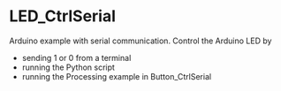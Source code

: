 # LED_CtrlSerial

Arduino example with serial communication.
Control the Arduino LED by
  * sending 1 or 0 from a terminal
  * running the Python script
  * running the Processing example in Button_CtrlSerial
  